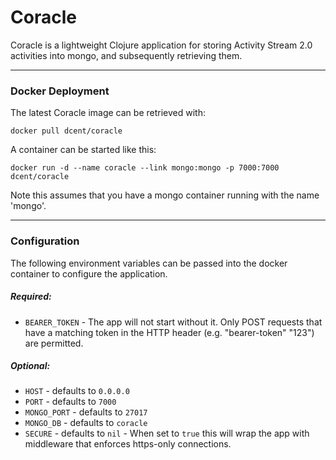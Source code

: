 # Coracle

Coracle is a lightweight Clojure application for storing Activity Stream 2.0 activities into mongo, and subsequently retrieving them.


----------------------
### Docker Deployment

The latest Coracle image can be retrieved with:

    docker pull dcent/coracle

A container can be started like this:

    docker run -d --name coracle --link mongo:mongo -p 7000:7000 dcent/coracle

Note this assumes that you have a mongo container running with the name 'mongo'.


----------------------
### Configuration

The following environment variables can be passed into the docker container to configure the application.

##### Required:

- `BEARER_TOKEN` -  The app will not start without it. Only POST requests that have a matching token in the HTTP header (e.g. "bearer-token" "123") are permitted.
   
##### Optional:

- `HOST` - defaults to `0.0.0.0`
- `PORT` - defaults to `7000`
- `MONGO_PORT` - defaults to `27017`
- `MONGO_DB` - defaults to `coracle`
- `SECURE` - defaults to `nil` - When set to `true` this will wrap the app with middleware that enforces https-only connections.
